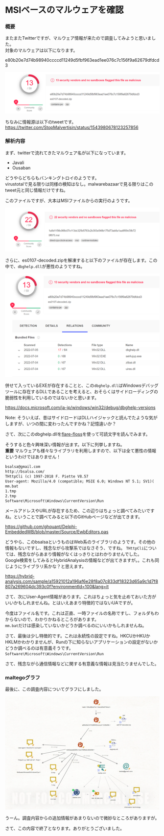 # MSIベースのマルウェアを確認

### 概要

またまたTwitterですが、マルウェア情報が来たので調査してみようと思いました。  
対象のマルウェアは以下になります。  

e80b20e7d74b98940ccccd11249d5fbf963ead1ee076c7c156f9a62679dfdcd3

![virustotal検知状況](./images/virustotal01.png)

ちなみに情報源は以下のtweetです。  
https://twitter.com/StopMalvertisin/status/1543980678123257856

### 解析内容

まず、twitterで流れてきたマルウェア名が以下になっています。  
- Javali
- Ousaban

どうやらどちらもバンキングトロイのようです。  
virustotalで見る限りは同様の検知はなし。malwarebazaarで見る限りはこのtweet元と同じ情報だけですね。  

このファイルですが、大本はMSIファイルからの実行のようです。  

![virustotal検知状況](https://raw.githubusercontent.com/proshiba/analysis/main/msi-malware/images/virustotal02.png)

さらに、es0107-decoded.zipを解凍すると以下のファイルが存在します。この中で、`dbghelp.dll`が悪性のようですね。  

![virustotal検知状況](https://raw.githubusercontent.com/proshiba/analysis/main/msi-malware/images/virustotal03.png)

併せて入っているEXEが存在することと、この`dbghelp.dll`はWindowsデバッグツールに存在するDLLであることを考えると、おそらくはサイドローディングの脆弱性を利用しているのではないかと思います。  

https://docs.microsoft.com/ja-jp/windows/win32/debug/dbghelp-versions

Note: そういえば、昔はサイドロードはDLLハイジャックと読んでたような気がしますが、いつの間に変わったんですかね？記憶違いか？  

さて、次にこのdbghelp.dllを[flare-floss](https://github.com/mandiant/flare-floss)を使って可読文字を読んでみます。  

そうすると色々興味深い情報が出ます。以下に列挙しますね。  
**重要** マルウェアも様々なライブラリを利用しますので、以下は全て悪性の情報というわけではありません！

```
bsalsa@gmail.com
http://bsalsa.com/
THttpCli (c) 1997-2018 F. Piette V8.57
User-agent: Mozilla/4.0 (compatible; MSIE 6.0; Windows NT 5.1; SV1)(
mm.bat
1.tmp
2.tmp
Software\Microsoft\Windows\CurrentVersion\Run
```

メールアドレスやURLが存在するため、この辺りはちょっと調べてみたいですね。ということで調べてみると以下のGitHubページなどが出てきます。  

https://github.com/ghquant/Delphi-EmbeddedWB/blob/master/Source/EwbEditors.pas

どうやら、このbsalsaというものはWeb系のライブラリのようです。その他の情報もないですし、残念ながら攻撃系ではなさそう、ですね。
`THttpCli`については、残念ながらあまり情報がなくはっきりとはわかりませんでした。  
Google検索をしてみるとHybridAnalysisの情報などが出てきますが。。これも同じようにライブラリ系かな？と思えます。

https://hybrid-analysis.com/sample/a15921012a196af6e28f8a07c833df18323d65a9c1d7f8807a269604dc393c0f?environmentId=100&lang=it

さて、次にUser-Agent情報があります。これはちょっと気を止めておいた方がいいかもしれませんね。とはいえあまり特徴的ではないUAですが。  

今度はファイル名です。これは正直、一時ファイルの名称ですし、フォルダもわからないので、わかりかねるところがあります。  
`mm.bat`だけは感染していないかどうか調べるのにいいかもしれませんね。  

さて、最後は少し特徴的です。これは永続性の設定ですね。HKCUかHKUかHKLMかわかりませんが、Runの下に知らないアプリケーションの設定がないかどうか調べるのは有意義そうです。  
`Software\Microsoft\Windows\CurrentVersion\Run`

さて、残念ながら通信情報などに関する有意義な情報は見当たりませんでした。

### maltegoグラフ

最後に、この調査内容についてグラフにしました。  

![maltego](https://raw.githubusercontent.com/proshiba/analysis/main/msi-malware/images/maltego01.png)

うーん。調査内容からの追加情報があまりないので微妙なところがありますが。  

さて、この内容で終了となります。ありがとうございました。  
